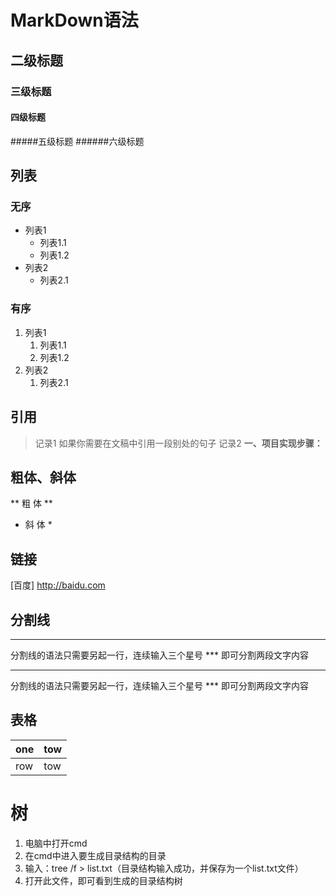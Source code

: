 # MarkDown语法
## 二级标题
### 三级标题
#### 四级标题
#####五级标题
######六级标题

## 列表
### 无序
- 列表1
  - 列表1.1
  - 列表1.2
- 列表2
  - 列表2.1
  
### 有序
1. 列表1
    1. 列表1.1
    2. 列表1.2
2. 列表2
   1. 列表2.1

## 引用
> 记录1 如果你需要在文稿中引用一段别处的句子
> 记录2 
**一、项目实现步骤：**

>

## 粗体、斜体
** 粗 体 **

* 斜 体 *

## 链接
[百度] http://baidu.com

## 分割线
***
分割线的语法只需要另起一行，连续输入三个星号 *** 即可分割两段文字内容
***
分割线的语法只需要另起一行，连续输入三个星号 *** 即可分割两段文字内容

## 表格
| one | tow |
| :--- | --- |
| row | tow |

# 树
1. 电脑中打开cmd
2. 在cmd中进入要生成目录结构的目录
3. 输入：tree /f > list.txt（目录结构输入成功，并保存为一个list.txt文件）
4. 打开此文件，即可看到生成的目录结构树